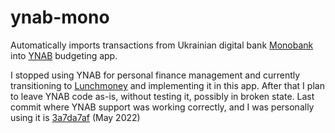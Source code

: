 # ynab-mono

Automatically imports transactions from Ukrainian digital bank [Monobank](https://www.monobank.ua/)
into [YNAB](https://www.youneedabudget.com/) budgeting app.

I stopped using YNAB for personal finance management and currently transitioning to [Lunchmoney](https://lunchmoney.app)
and implementing it in this app. After that I plan to leave YNAB code as-is, without testing it, possibly in broken
state.
Last commit where YNAB support was working correctly, and I was personally using it
is [3a7da7af](https://github.com/smaugfm/ynab-mono/commit/3a7da7afd85bffa310f54a322c46d626d24f488c) (May 2022)
